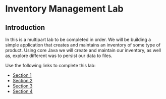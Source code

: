 # Inventory Management Lab

## Introduction

In this is a multipart lab to be completed in order. We will be building a simple application that creates and maintains an inventory of some type of product. Using core Java we will create and maintain our inventory, as well as, explore different was to persist our data to files.

Use the following links to complete this lab:

* [Section 1](https://github.com/Zipcoder/Product-Inventory-Lab/blob/master/instructions/section-01.md)
* [Section 2](https://github.com/Zipcoder/Product-Inventory-Lab/blob/master/instructions/section-02.md)
* [Section 3](https://github.com/Zipcoder/Product-Inventory-Lab/blob/master/instructions/section-03.md)
* [Section 4](https://github.com/Zipcoder/Product-Inventory-Lab/blob/master/instructions/section-04.md)
